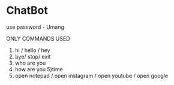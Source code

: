 # ChatBot
use password - Umang

ONLY COMMANDS USED 
1) hi / hello / hey
2) bye/ stop/ exit
3) who are you
4) how are you
5)time
6) open notepad / open instagram / open youtube / open google
